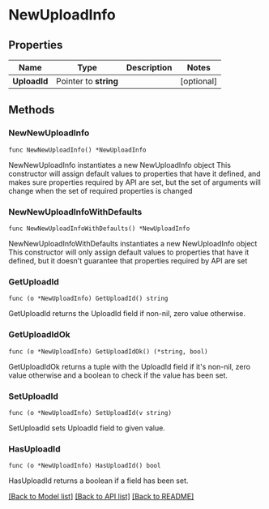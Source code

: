 # NewUploadInfo

## Properties

Name | Type | Description | Notes
------------ | ------------- | ------------- | -------------
**UploadId** | Pointer to **string** |  | [optional] 

## Methods

### NewNewUploadInfo

`func NewNewUploadInfo() *NewUploadInfo`

NewNewUploadInfo instantiates a new NewUploadInfo object
This constructor will assign default values to properties that have it defined,
and makes sure properties required by API are set, but the set of arguments
will change when the set of required properties is changed

### NewNewUploadInfoWithDefaults

`func NewNewUploadInfoWithDefaults() *NewUploadInfo`

NewNewUploadInfoWithDefaults instantiates a new NewUploadInfo object
This constructor will only assign default values to properties that have it defined,
but it doesn't guarantee that properties required by API are set

### GetUploadId

`func (o *NewUploadInfo) GetUploadId() string`

GetUploadId returns the UploadId field if non-nil, zero value otherwise.

### GetUploadIdOk

`func (o *NewUploadInfo) GetUploadIdOk() (*string, bool)`

GetUploadIdOk returns a tuple with the UploadId field if it's non-nil, zero value otherwise
and a boolean to check if the value has been set.

### SetUploadId

`func (o *NewUploadInfo) SetUploadId(v string)`

SetUploadId sets UploadId field to given value.

### HasUploadId

`func (o *NewUploadInfo) HasUploadId() bool`

HasUploadId returns a boolean if a field has been set.


[[Back to Model list]](../README.md#documentation-for-models) [[Back to API list]](../README.md#documentation-for-api-endpoints) [[Back to README]](../README.md)


